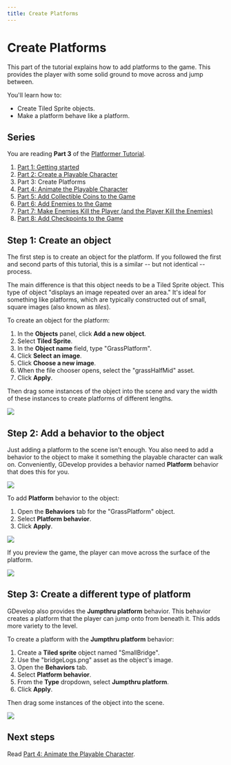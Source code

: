 ```yaml
---
title: Create Platforms
---
```

# Create Platforms

This part of the tutorial explains how to add platforms to the game. This provides the player with some solid ground to move across and jump between.

You'll learn how to:

* Create Tiled Sprite objects.
* Make a platform behave like a platform.

## Series

You are reading **Part 3** of the [Platformer Tutorial](/gdevelop5/tutorials/platformer).

1. [Part 1: Getting started](/gdevelop5/tutorials/platformer)
2. [Part 2: Create a Playable Character](/gdevelop5/tutorials/platformer/part-2)
3. Part 3: Create Platforms
4. [Part 4: Animate the Playable Character](/gdevelop5/tutorials/platformer/part-4)
5. [Part 5: Add Collectible Coins to the Game](/gdevelop5/tutorials/platformer/part-5)
6. [Part 6: Add Enemies to the Game](/gdevelop5/tutorials/platformer/part-6)
7. [Part 7: Make Enemies Kill the Player (and the Player Kill the Enemies)](/gdevelop5/tutorials/platformer/part-7)
8. [Part 8: Add Checkpoints to the Game](/gdevelop5/tutorials/platformer/part-8)


## Step 1: Create an object

The first step is to create an object for the platform. If you followed the first and second parts of this tutorial, this is a similar -- but not identical -- process.

The main difference is that this object needs to be a Tiled Sprite object. This type of object "displays an image repeated over an area." It's ideal for something like platforms, which are typically constructed out of small, square images (also known as *tiles*).

To create an object for the platform:

1. In the **Objects** panel, click **Add a new object**.
2. Select **Tiled Sprite**.
3. In the **Object name** field, type "GrassPlatform".
4. Click **Select an image**.
5. Click **Choose a new image**.
6. When the file chooser opens, select the "grassHalfMid" asset.
7. Click **Apply**.

Then drag some instances of the object into the scene and vary the width of these instances to create platforms of different lengths.

![](/gdevelop5/tutorials/platformer/grass-platform-resize.gif)

## Step 2: Add a behavior to the object

Just adding a platform to the scene isn't enough. You also need to add a behavior to the object to make it something the playable character can walk on. Conveniently, GDevelop provides a behavior named **Platform** behavior that does this for you.

![](/gdevelop5/tutorials/platformer/platform-behavior.jpg)

To add **Platform** behavior to the object:

1. Open the **Behaviors** tab for the "GrassPlatform" object.
2. Select **Platform behavior**.
3. Click **Apply**.

![](/gdevelop5/tutorials/platformer/grass-platform-add-behavior.jpg)

If you preview the game, the player can move across the surface of the platform.

![](/gdevelop5/tutorials/platformer/grass-platform-behavior.gif)

## Step 3: Create a different type of platform

GDevelop also provides the **Jumpthru platform** behavior. This behavior creates a platform that the player can jump onto from beneath it. This adds more variety to the level.

To create a platform with the **Jumpthru platform** behavior:

1. Create a **Tiled sprite** object named "SmallBridge".
2. Use the "bridgeLogs.png" asset as the object's image.
3. Open the **Behaviors** tab.
4. Select **Platform behavior**.
6. From the **Type** dropdown, select **Jumpthru platform**.
7. Click **Apply**.

Then drag some instances of the object into the scene.

![](/gdevelop5/tutorials/platformer/jump-thru-platform-preview.gif)

## Next steps

Read [Part 4: Animate the Playable Character](/gdevelop5/tutorials/platformer/part-4).